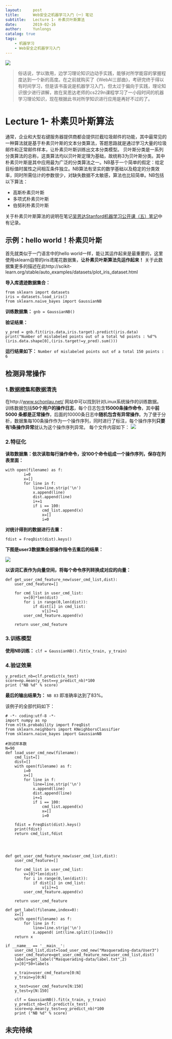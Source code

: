 ```yaml
---
layout:     post
title:      Web安全之机器学习入门（一）笔记
subtitle:   Lecture 1- 朴素贝叶斯算法
date:       2019-02-16 
author:     Yunlongs
catalog: true
tags:
    - 机器学习
    - Web安全之机器学习入门
---
```


![](https://yunlongs-1253041399.cos.ap-chengdu.myqcloud.com/WebAI/1.jpg)

>俗话说，学以致用，边学习理论知识边动手实践，能够对所学能容的掌握程度达到一个新的高度。在之前就购买了《WebAI三部曲》，考研完终于得以有时间学习，但是该书虽说是机器学习入门，但太过于偏向于实践，理论知识很少进行讲解，故在吴恩达老师的cs229n课程学习了一小段时间的机器学习理论知识，现在根据此书对所学知识进行应用是再好不过的了。

# Lecture 1- 朴素贝叶斯算法
通常，企业和大型右键服务器提供商都会提供拦截垃圾邮件的功能，其中最常见的一种算法就是基于朴素贝叶斯的文本分类算法，答题思路就是通过学习大量的垃圾邮件和正常邮件样本，让朴素贝叶斯训练出文本分类模型。
贝叶斯分类是一系列分类算法的总称，这类算法均以贝叶斯定理为基础，故统称3为贝叶斯分类。其中朴素贝叶斯是其中应用最为广泛的分类算法之一。NB基于一个简单的假定：给定目标值时属性之间相互条件独立。NB算法有坚实的数学基础以及稳定的分类效率，同时所需估计的参数很少，对缺失数据不太敏感，算法也比较简单。NB包括以下算法：
- 高斯朴素贝叶斯
- 多项式朴素贝叶斯
- 伯努利朴素贝叶斯

关于朴素贝叶斯算法的说明在笔记[吴恩达Stanford机器学习公开课（五）笔记](https://yunlongs.cn/2019/02/03/ML-NOTE-5/)中有记录。

## 示例：hello world！朴素贝叶斯

首先就类似于一门语言中的hello world一样，能让其运作起来是最重要的，这里使用sklearn自带的iris鸢尾花数据集，**让朴素贝叶斯算法先运作起来！**
关于此数据集更多的描述在此http://scikit-learn.org/stable/auto_examples/datasets/plot_iris_dataset.html

**导入库遗迹数据集合：**
```
from sklearn import datasets
iris = datasets.load_iris()
from sklearn.naive_bayes import GaussianNB
```

**训练数据集：**
`gnb = GaussianNB()`

**验证结果：**
```
y_pred = gnb.fit(iris.data,iris.target).predict(iris.data)
print("Number of mislabeled points out of a total %d points : %d"%(iris.data.shape[0],(iris.target!=y_pred).sum()))
```
**运行结果如下：**
`Number of mislabeled points out of a total 150 points : 6`


## 检测异常操作
### 1.数据搜集和数据清洗
在http://www.schonlau.net/ 网站中可以找到针对Linux系统操作的训练数据。
训练数据包括**50个用户的操作日志**，每个日志包含**15000条操作命令**，其中**前5000 条都是正常操作**，后面的10000条日志中**随机包含有异常操作**。为了便于分析，数据集每100条操作作为一个操作序列，同时进行了标注，每个操作序列**只要有1条操作异常**就认为这个操作序列异常。
每个文件内容如下：
![](https://yunlongs-1253041399.cos.ap-chengdu.myqcloud.com/WebAI/2.jpg)



### 2.特征化
**读取数据集：依次读取每行操作命令，没100个命令组成一个操作序列，保存在列表里面：**
```
with open(filename) as f:
        i=0
        x=[]
        for line in f:
            line=line.strip('\n')
            x.append(line)
            dist.append(line)
            i+=1
            if i == 100:
                cmd_list.append(x)
                x=[]
                i=0
```

**对统计得到的数据进行去重：**
```
fdist = FreqDist(dist).keys()
```

**下图是user3数据集全部操作指令去重后的结果：**

![](https://yunlongs-1253041399.cos.ap-chengdu.myqcloud.com/WebAI/2.jpg)

**以该词汇表作为向量空间，将每个命令序列转换成对应的向量：**
```
def get_user_cmd_feature_new(user_cmd_list,dist):
    user_cmd_feature=[]

    for cmd_list in user_cmd_list:
        v=[0]*len(dist)
        for i in range(0,len(dist)):
            if dist[i] in cmd_list:
                v[i]+=1
        user_cmd_feature.append(v)

    return user_cmd_feature
```

### 3.训练模型
 
**使用NB训练：** 
`clf = GaussianNB().fit(x_train, y_train)`


### 4.验证效果
```
y_predict_nb=clf.predict(x_test)
score=np.mean(y_test==y_predict_nb)*100
print ("NB %d" % score)
```

**最后的输出结果为：**
`NB 83`
即准确率达到了83%。

该例子的全部代码如下：
```
# -*- coding:utf-8 -*-
import numpy as np
from nltk.probability import FreqDist
from sklearn.neighbors import KNeighborsClassifier
from sklearn.naive_bayes import GaussianNB

#测试样本数
N=90
def load_user_cmd_new(filename):
    cmd_list=[]
    dist=[]
    with open(filename) as f:
        i=0
        x=[]
        for line in f:
            line=line.strip('\n')
            x.append(line)
            dist.append(line)
            i+=1
            if i == 100:
                cmd_list.append(x)
                x=[]
                i=0

    fdist = FreqDist(dist).keys()
    print(fdist)
    return cmd_list,fdist




def get_user_cmd_feature_new(user_cmd_list,dist):
    user_cmd_feature=[]

    for cmd_list in user_cmd_list:
        v=[0]*len(dist)
        for i in range(0,len(dist)):
            if dist[i] in cmd_list:
                v[i]+=1
        user_cmd_feature.append(v)

    return user_cmd_feature

def get_label(filename,index=0):
    x=[]
    with open(filename) as f:
        for line in f:
            line=line.strip('\n')
            x.append( int(line.split()[index]))
    return x

if __name__ == '__main__':
    user_cmd_list,dist=load_user_cmd_new("Masquerading-data/User3")
    user_cmd_feature=get_user_cmd_feature_new(user_cmd_list,dist)
    labels=get_label("Masquerading-data/label.txt",2)
    y=[0]*50+labels

    x_train=user_cmd_feature[0:N]
    y_train=y[0:N]

    x_test=user_cmd_feature[N:150]
    y_test=y[N:150]

    clf = GaussianNB().fit(x_train, y_train)
    y_predict_nb=clf.predict(x_test)
    score=np.mean(y_test==y_predict_nb)*100
    print ("NB %d" % score)
```
## 未完待续
